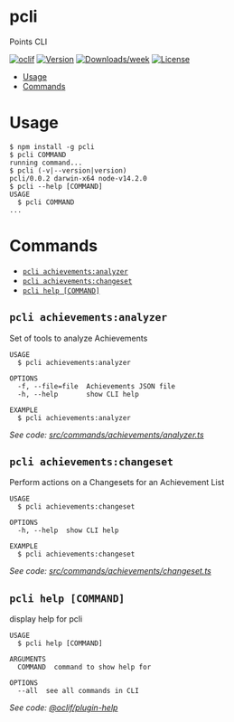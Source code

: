 pcli
====

Points CLI

[![oclif](https://img.shields.io/badge/cli-oclif-brightgreen.svg)](https://oclif.io)
[![Version](https://img.shields.io/npm/v/pcli.svg)](https://npmjs.org/package/pcli)
[![Downloads/week](https://img.shields.io/npm/dw/pcli.svg)](https://npmjs.org/package/pcli)
[![License](https://img.shields.io/npm/l/pcli.svg)](https://github.com/joe307bad/pcli/blob/master/package.json)

<!-- toc -->
* [Usage](#usage)
* [Commands](#commands)
<!-- tocstop -->
# Usage
<!-- usage -->
```sh-session
$ npm install -g pcli
$ pcli COMMAND
running command...
$ pcli (-v|--version|version)
pcli/0.0.2 darwin-x64 node-v14.2.0
$ pcli --help [COMMAND]
USAGE
  $ pcli COMMAND
...
```
<!-- usagestop -->
# Commands
<!-- commands -->
* [`pcli achievements:analyzer`](#pcli-achievementsanalyzer)
* [`pcli achievements:changeset`](#pcli-achievementschangeset)
* [`pcli help [COMMAND]`](#pcli-help-command)

## `pcli achievements:analyzer`

Set of tools to analyze Achievements

```
USAGE
  $ pcli achievements:analyzer

OPTIONS
  -f, --file=file  Achievements JSON file
  -h, --help       show CLI help

EXAMPLE
  $ pcli achievements:analyzer
```

_See code: [src/commands/achievements/analyzer.ts](https://github.com/joe307bad/pcli/blob/v0.0.2/src/commands/achievements/analyzer.ts)_

## `pcli achievements:changeset`

Perform actions on a Changesets for an Achievement List

```
USAGE
  $ pcli achievements:changeset

OPTIONS
  -h, --help  show CLI help

EXAMPLE
  $ pcli achievements:changeset
```

_See code: [src/commands/achievements/changeset.ts](https://github.com/joe307bad/pcli/blob/v0.0.2/src/commands/achievements/changeset.ts)_

## `pcli help [COMMAND]`

display help for pcli

```
USAGE
  $ pcli help [COMMAND]

ARGUMENTS
  COMMAND  command to show help for

OPTIONS
  --all  see all commands in CLI
```

_See code: [@oclif/plugin-help](https://github.com/oclif/plugin-help/blob/v2.2.3/src/commands/help.ts)_
<!-- commandsstop -->
